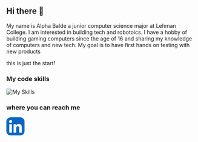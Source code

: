 ## Hi there 👋

My name is Alpha Balde a junior computer science major at Lehman College. I am interested in building tech and robotoics. I have a hobby of building gaming computers since the age of 16 and sharing my knowledge of computers and new tech. My goal is to have first hands on testing with new products 

this is just the start!


### My code skills 
![My Skills](https://skillicons.dev/icons?i=js,html,css,wasm)

### where you can reach me

<a href = "https://www.linkedin.com/in/alpha--balde/" /> <img src = "https://github.com/tandpfun/skill-icons/raw/main/icons/LinkedIn.svg" height = "48" />


